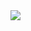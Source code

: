 
<img src="https://api.microlink.io?url=https%3A%2F%2Fwmsa.tech&screenshot=true&meta=false&embed=screenshot.url">
